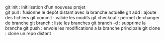 git init : initilisation d'un nouveau projet <br/>
git pull : fusionne le depôt distant avec la branche actuelle
git add : ajoute des fichiers
git commit : valide les modifs
git checkout : permet de changer de branche
git branch : liste les branches 
git branch -d : supprime la branche
git push : envoie les modifications a la branche principale
git clone : clone un repo distant
